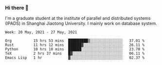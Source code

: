 ### Hi there 👋

I'm a graduate student at the institute of parallel and distributed systems (IPADS) in Shanghai Jiaotong University. I mainly work on database system.

<!--START_SECTION:waka-->
```text
Week: 20 May, 2021 - 27 May, 2021

Org          15 hrs 53 mins  █████████▒░░░░░░░░░░░░░░░   37.01 % 
Rust         11 hrs 12 mins  ██████▓░░░░░░░░░░░░░░░░░░   26.11 % 
Python       10 hrs 10 mins  ██████░░░░░░░░░░░░░░░░░░░   23.70 % 
TeX          2 hrs 37 mins   █▓░░░░░░░░░░░░░░░░░░░░░░░   06.11 % 
Emacs Lisp   1 hr            ▓░░░░░░░░░░░░░░░░░░░░░░░░   02.37 % 
```
<!--END_SECTION:waka-->

<!--
**yqmmm/yqmmm** is a ✨ _special_ ✨ repository because its `README.md` (this file) appears on your GitHub profile.

Here are some ideas to get you started:

- 🔭 I’m currently working on ...
- 🌱 I’m currently learning ...
- 👯 I’m looking to collaborate on ...
- 🤔 I’m looking for help with ...
- 💬 Ask me about ...
- 📫 How to reach me: ...
- 😄 Pronouns: ...
- ⚡ Fun fact: ...
-->
